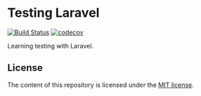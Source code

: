 # Testing Laravel

[![Build Status](https://travis-ci.org/SumonMSelim/testing-laravel.svg)](https://travis-ci.org/SumonMSelim/testing-laravel)
[![codecov](https://codecov.io/gh/SumonMSelim/testing-laravel/branch/master/graph/badge.svg)](https://codecov.io/gh/SumonMSelim/testing-laravel)

Learning testing with Laravel.

## License

The content of this repository is licensed under the [MIT license](http://opensource.org/licenses/MIT).
